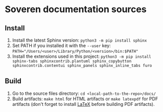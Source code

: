 # Soveren documentation sources

## Install
1. Install the latest Sphinx version: `python3 -m pip install sphinx`
2. Set PATH if you installed it with the `--user` key: `PATH="/Users/<user>/Library/Python/<version>/bin:$PATH"`
3. Install the extensions used in this project: `python3 -m pip install sphinx-tabs sphinxcontrib.plantuml sphinx_copybutton sphinxcontrib.contentui sphinx_panels sphinx_inline_tabs furo`
## Build
1. Go to the source files directory: `cd <local-path-to-the-repo>/docs/`
2. Build artifacts: `make html` for HTML artifacts or `make latexpdf` for PDF artifacts (don't forget to install [LaTeX](https://www.latex-project.org/get/) before building PDF artifacts).
